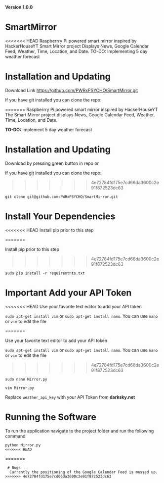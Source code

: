 **Version 1.0.0**

# SmartMirror
<<<<<<< HEAD
Raspberrry Pi powered smart mirror inspired by HackerHouseYT Smart Mirror project
Displays News, Google Calendar Feed, Weather, Time, Location, and Date.
TO-DO: Implementing 5 day weather forecast 


# Installation and Updating
Download Link
https://github.com/PWRxPSYCHO/SmartMirror.git

If you have git installed you can clone the repo:

=======
Raspberrry Pi powered smart mirror inspired by HackerHouseYT 
The Smart Mirror project displays News, Google Calendar Feed, Weather, Time, Location, and Date.

**TO-DO:** Implement 5 day weather forecast 

# Installation and Updating

Download by pressing green button in repo or

If you have [git](https://git-scm.com/book/en/v2/Getting-Started-Installing-Git) installed you can clone the repo:
>>>>>>> 4e72784fd175e7cd66da3600c2e91f872523dc63
```
git clone git@github.com:PWRxPSYCHO/SmartMirror.git
```

# Install Your Dependencies
<<<<<<< HEAD
Install pip prior to this step

=======

Install pip prior to this step
>>>>>>> 4e72784fd175e7cd66da3600c2e91f872523dc63
```
sudo pip install -r requiremtnts.txt
```

# **Important** Add your API Token
<<<<<<< HEAD
Use your favorite text editor to add your API token

`sudo apt-get install vim` or `sudo apt-get install nano`. You can use `nano` or `vim` to edit the file

=======

Use your favorite text editor to add your API token

`sudo apt-get install vim` or `sudo apt-get install nano`. You can use `nano` or `vim` to edit the file
>>>>>>> 4e72784fd175e7cd66da3600c2e91f872523dc63
```
sudo nano Mirror.py
```
```
vim Mirror.py
```
Replace `weather_api_key` with your API Token from **darksky.net**

# Running the Software

To run the application navigate to the project folder and run the following command
```
python Mirror.py
<<<<<<< HEAD
```
=======
```
 # Bugs
  Currently the positioning of the Google Calendar Feed is messed up.
>>>>>>> 4e72784fd175e7cd66da3600c2e91f872523dc63
